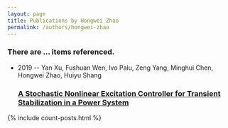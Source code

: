 ```yaml
---
layout: page
title: Publications by Hongwei Zhao
permalink: /authors/hongwei-zhao
---
```


<h3 id="number-posts">There are ... items referenced.</h3>
<ul class="post-list">
<li><span class='post-meta'>2019 -- Yan Xu, Fushuan Wen, Ivo Palu, Zeng Yang, Minghui Chen, Hongwei Zhao, Huiyu Shang</span><h3><a class='post-link' href="{{ site.baseurl }}/a-stochastic-nonlinear-excitation-controller-for-transient-stabilization-in-a-power-system">A Stochastic Nonlinear Excitation Controller for Transient Stabilization in a Power System</a></h3></li>

</ul>
{% include count-posts.html %}
